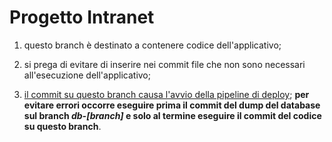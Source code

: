 # Progetto Intranet

  1. questo branch è destinato a contenere codice dell'applicativo;

  2. si prega di evitare di inserire nei commit file che non sono necessari all'esecuzione dell'applicativo;

  3. <u>il commit su questo branch causa l'avvio della pipeline di deploy</u>; **per evitare errori occorre eseguire prima il commit del dump del database sul branch *db-[branch]* e solo al termine eseguire il commit del codice su questo branch**.
